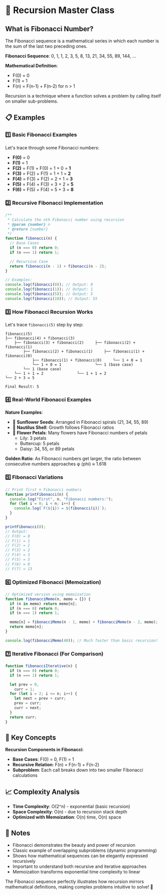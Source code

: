 # 🔄 Recursion Master Class

## What is Fibonacci Number?

The Fibonacci sequence is a mathematical series in which each number is the sum of the last two preceding ones.

**Fibonacci Sequence**: 0, 1, 1, 2, 3, 5, 8, 13, 21, 34, 55, 89, 144, ...

**Mathematical Definition**:

- F(0) = 0
- F(1) = 1
- F(n) = F(n-1) + F(n-2) for n > 1

Recursion is a technique where a function solves a problem by calling itself on smaller sub-problems.

## 📋 Examples

### 1️⃣ Basic Fibonacci Examples

Let's trace through some Fibonacci numbers:

- **F(0)** = 0
- **F(1)** = 1
- **F(2)** = F(1) + F(0) = 1 + 0 = **1**
- **F(3)** = F(2) + F(1) = 1 + 1 = **2**
- **F(4)** = F(3) + F(2) = 2 + 1 = **3**
- **F(5)** = F(4) + F(3) = 3 + 2 = **5**
- **F(6)** = F(5) + F(4) = 5 + 3 = **8**

### 2️⃣ Recursive Fibonacci Implementation

```js
/**
 * Calculate the nth Fibonacci number using recursion
 * @param {number} n
 * @return {number}
 */
function fibonacci(n) {
  // Base Cases
  if (n === 0) return 0;
  if (n === 1) return 1;

  // Recursive Case
  return fibonacci(n - 1) + fibonacci(n - 2);
}

// Examples:
console.log(fibonacci(0)); // Output: 0
console.log(fibonacci(1)); // Output: 1
console.log(fibonacci(5)); // Output: 5
console.log(fibonacci(10)); // Output: 55
```

### 3️⃣ How Fibonacci Recursion Works

Let's trace `fibonacci(5)` step by step:

```
fibonacci(5)
├── fibonacci(4) + fibonacci(3)
    ├── fibonacci(3) + fibonacci(2)     ├── fibonacci(2) + fibonacci(1)
        ├── fibonacci(2) + fibonacci(1)     ├── fibonacci(1) + fibonacci(0)
            ├── fibonacci(1) + fibonacci(0)     └── 1 + 0 = 1
            └── 1 + 0 = 1               └── 1 (base case)
        └── 1 (base case)
    └── 1 + 1 = 2               └── 1 + 1 = 2
└── 2 + 3 = 5

Final Result: 5
```

### 4️⃣ Real-World Fibonacci Examples

**Nature Examples**:

- 🌻 **Sunflower Seeds**: Arranged in Fibonacci spirals (21, 34, 55, 89)
- 🐚 **Nautilus Shell**: Growth follows Fibonacci ratios
- 🌿 **Flower Petals**: Many flowers have Fibonacci numbers of petals
  - Lily: 3 petals
  - Buttercup: 5 petals
  - Daisy: 34, 55, or 89 petals

**Golden Ratio**: As Fibonacci numbers get larger, the ratio between consecutive numbers approaches φ (phi) ≈ 1.618

### 5️⃣ Fibonacci Variations

```js
// Print first n Fibonacci numbers
function printFibonacci(n) {
  console.log("First", n, "Fibonacci numbers:");
  for (let i = 0; i < n; i++) {
    console.log(`F(${i}) = ${fibonacci(i)}`);
  }
}

printFibonacci(8);
// Output:
// F(0) = 0
// F(1) = 1
// F(2) = 1
// F(3) = 2
// F(4) = 3
// F(5) = 5
// F(6) = 8
// F(7) = 13
```

### 6️⃣ Optimized Fibonacci (Memoization)

```js
// Optimized version using memoization
function fibonacciMemo(n, memo = {}) {
  if (n in memo) return memo[n];
  if (n === 0) return 0;
  if (n === 1) return 1;

  memo[n] = fibonacciMemo(n - 1, memo) + fibonacciMemo(n - 2, memo);
  return memo[n];
}

console.log(fibonacciMemo(40)); // Much faster than basic recursion!
```

### 7️⃣ Iterative Fibonacci (For Comparison)

```js
function fibonacciIterative(n) {
  if (n === 0) return 0;
  if (n === 1) return 1;

  let prev = 0,
    curr = 1;
  for (let i = 2; i <= n; i++) {
    let next = prev + curr;
    prev = curr;
    curr = next;
  }
  return curr;
}
```

## 🧠 Key Concepts

**Recursion Components in Fibonacci**:

- **Base Cases**: F(0) = 0, F(1) = 1
- **Recursive Relation**: F(n) = F(n-1) + F(n-2)
- **Subproblem**: Each call breaks down into two smaller Fibonacci calculations

## 📈 Complexity Analysis

- **Time Complexity**: O(2^n) - exponential (basic recursion)
- **Space Complexity**: O(n) - due to recursion stack depth
- **Optimized with Memoization**: O(n) time, O(n) space

## 📝 Notes

- Fibonacci demonstrates the beauty and power of recursion
- Classic example of overlapping subproblems (dynamic programming)
- Shows how mathematical sequences can be elegantly expressed recursively
- Important to understand both recursive and iterative approaches
- Memoization transforms exponential time complexity to linear

The Fibonacci sequence perfectly illustrates how recursion mirrors mathematical definitions, making complex problems intuitive to solve! 🌟
